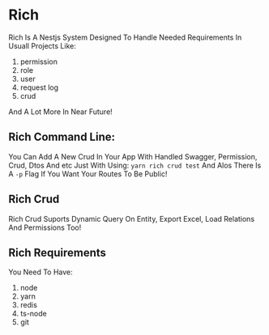 # Rich

Rich Is A Nestjs System Designed To Handle Needed Requirements In Usuall Projects Like:
1. permission
2. role
3. user
4. request log
5. crud

And A Lot More In Near Future!
 
 ## Rich Command Line:
You Can Add A New Crud In Your App With Handled Swagger, Permission, Crud, Dtos And etc Just With Using:
`yarn rich crud test` And Alos There Is A `-p` Flag If You Want Your Routes To Be Public!
 
 ## Rich Crud
Rich Crud Suports Dynamic Query On Entity, Export Excel, Load Relations And Permissions Too!

 ## Rich Requirements
You Need To Have: 
1. node
2. yarn
3. redis
4. ts-node
5. git
